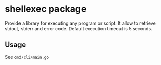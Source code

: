 # shellexec package

Provide a library for executing any program or script.
It allow to retrieve stdout, stderr and error code.
Default execution timeout is 5 seconds.

## Usage

See `cmd/cli/main.go`
